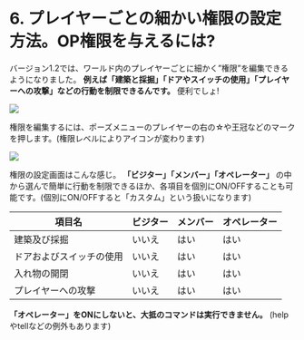 # 6. プレイヤーごとの細かい権限の設定方法。OP権限を与えるには?

バージョン1.2では、ワールド内のプレイヤーごとに細かく”権限”を編集できるようになりました。 **例えば「建築と採掘」「ドアやスイッチの使用」「プレイヤーへの攻撃」などの行動を制限できるんです。** 便利でしょ!

![](https://cdn-ak.f.st-hatena.com/images/fotolife/s/sasigume/20210208/20210208095138.png)

権限を編集するには、ポーズメニューのプレイヤーの右の☆や王冠などのマークを押します。(権限レベルによりアイコンが変わります)

![](https://cdn-ak.f.st-hatena.com/images/fotolife/s/sasigume/20210208/20210208095117.png)

権限の設定画面はこんな感じ。 **「ビジター」「メンバー」「オペレーター」** の中から選んで簡単に行動を制限できるほか、各項目を個別にON/OFFすることも可能です。(個別にON/OFFすると「カスタム」という扱いになります)

<table>
<thead>
<tr>
<th> 項目名 </th>
<th> ビジター </th>
<th> メンバー </th>
<th> オペレーター </th>
</tr>
</thead>
<tbody>
<tr>
<td> 建築及び採掘 </td>
<td> いいえ </td>
<td> はい </td>
<td> はい </td>
</tr>
<tr>
<td> ドアおよびスイッチの使用 </td>
<td> いいえ </td>
<td> はい </td>
<td> はい </td>
</tr>
<tr>
<td> 入れ物の開閉 </td>
<td> いいえ </td>
<td> はい </td>
<td> はい </td>
</tr>
<tr>
<td> プレイヤーへの攻撃 </td>
<td> いいえ </td>
<td> はい </td>
<td> はい </td>
</tr>
</tbody></table>

**「オペレーター」をONにしないと、大抵のコマンドは実行できません。** (helpやtellなどの例外もあります)

